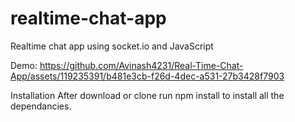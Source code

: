 # realtime-chat-app
Realtime chat app using socket.io and JavaScript

Demo: 
https://github.com/Avinash4231/Real-Time-Chat-App/assets/119235391/b481e3cb-f26d-4dec-a531-27b3428f7903

Installation
After download or clone run npm install to install all the dependancies.











